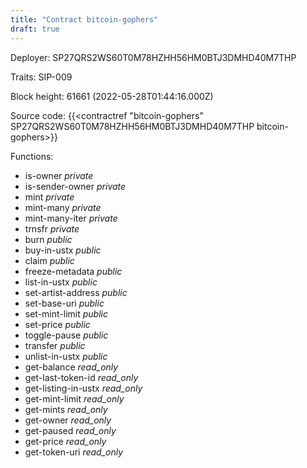 ```yaml
---
title: "Contract bitcoin-gophers"
draft: true
---
```

Deployer: SP27QRS2WS60T0M78HZHH56HM0BTJ3DMHD40M7THP

Traits:
SIP-009 



Block height: 61661 (2022-05-28T01:44:16.000Z)

Source code: {{<contractref "bitcoin-gophers" SP27QRS2WS60T0M78HZHH56HM0BTJ3DMHD40M7THP bitcoin-gophers>}}

Functions:

* is-owner _private_
* is-sender-owner _private_
* mint _private_
* mint-many _private_
* mint-many-iter _private_
* trnsfr _private_
* burn _public_
* buy-in-ustx _public_
* claim _public_
* freeze-metadata _public_
* list-in-ustx _public_
* set-artist-address _public_
* set-base-uri _public_
* set-mint-limit _public_
* set-price _public_
* toggle-pause _public_
* transfer _public_
* unlist-in-ustx _public_
* get-balance _read_only_
* get-last-token-id _read_only_
* get-listing-in-ustx _read_only_
* get-mint-limit _read_only_
* get-mints _read_only_
* get-owner _read_only_
* get-paused _read_only_
* get-price _read_only_
* get-token-uri _read_only_
